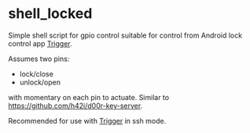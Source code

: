 # shell_locked

Simple shell script for gpio control suitable for control from Android lock control app [Trigger](https://github.com/mwarning/trigger).

Assumes two pins:
* lock/close
* unlock/open

with momentary on each pin to actuate. Similar to https://github.com/h42i/d00r-key-server.

Recommended for use with [Trigger](https://github.com/mwarning/trigger) in ssh mode.
